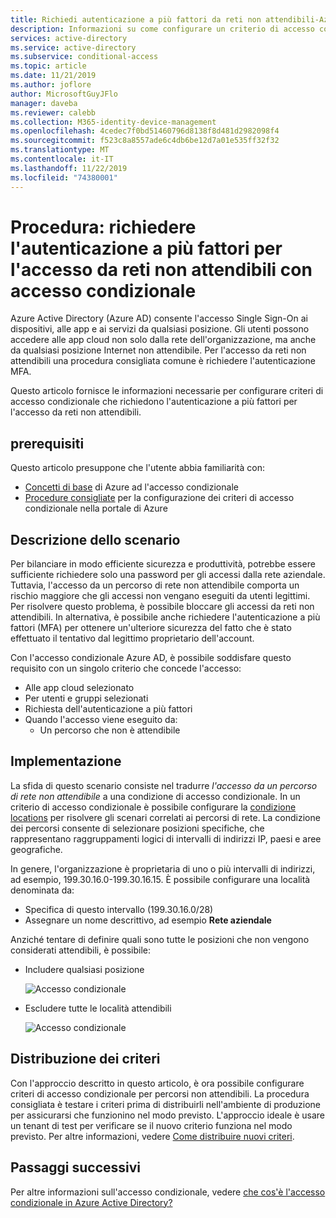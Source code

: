 ```yaml
---
title: Richiedi autenticazione a più fattori da reti non attendibili-Azure Active Directory
description: Informazioni su come configurare un criterio di accesso condizionale in Azure Active Directory (Azure AD) per i tentativi di accesso da reti non attendibili.
services: active-directory
ms.service: active-directory
ms.subservice: conditional-access
ms.topic: article
ms.date: 11/21/2019
ms.author: joflore
author: MicrosoftGuyJFlo
manager: daveba
ms.reviewer: calebb
ms.collection: M365-identity-device-management
ms.openlocfilehash: 4cedec7f0bd51460796d8138f8d481d2982098f4
ms.sourcegitcommit: f523c8a8557ade6c4db6be12d7a01e535ff32f32
ms.translationtype: MT
ms.contentlocale: it-IT
ms.lasthandoff: 11/22/2019
ms.locfileid: "74380001"
---
```

# <a name="how-to-require-mfa-for-access-from-untrusted-networks-with-conditional-access"></a>Procedura: richiedere l'autenticazione a più fattori per l'accesso da reti non attendibili con accesso condizionale   

Azure Active Directory (Azure AD) consente l'accesso Single Sign-On ai dispositivi, alle app e ai servizi da qualsiasi posizione. Gli utenti possono accedere alle app cloud non solo dalla rete dell'organizzazione, ma anche da qualsiasi posizione Internet non attendibile. Per l'accesso da reti non attendibili una procedura consigliata comune è richiedere l'autenticazione MFA.

Questo articolo fornisce le informazioni necessarie per configurare criteri di accesso condizionale che richiedono l'autenticazione a più fattori per l'accesso da reti non attendibili. 

## <a name="prerequisites"></a>prerequisiti

Questo articolo presuppone che l'utente abbia familiarità con: 

- [Concetti di base](overview.md) di Azure ad l'accesso condizionale 
- [Procedure consigliate](best-practices.md) per la configurazione dei criteri di accesso condizionale nella portale di Azure

## <a name="scenario-description"></a>Descrizione dello scenario

Per bilanciare in modo efficiente sicurezza e produttività, potrebbe essere sufficiente richiedere solo una password per gli accessi dalla rete aziendale. Tuttavia, l'accesso da un percorso di rete non attendibile comporta un rischio maggiore che gli accessi non vengano eseguiti da utenti legittimi. Per risolvere questo problema, è possibile bloccare gli accessi da reti non attendibili. In alternativa, è possibile anche richiedere l'autenticazione a più fattori (MFA) per ottenere un'ulteriore sicurezza del fatto che è stato effettuato il tentativo dal legittimo proprietario dell'account. 

Con l'accesso condizionale Azure AD, è possibile soddisfare questo requisito con un singolo criterio che concede l'accesso: 

- Alle app cloud selezionato
- Per utenti e gruppi selezionati  
- Richiesta dell'autenticazione a più fattori 
- Quando l'accesso viene eseguito da: 
   - Un percorso che non è attendibile

## <a name="implementation"></a>Implementazione

La sfida di questo scenario consiste nel tradurre *l'accesso da un percorso di rete non attendibile* a una condizione di accesso condizionale. In un criterio di accesso condizionale è possibile configurare la [condizione locations](location-condition.md) per risolvere gli scenari correlati ai percorsi di rete. La condizione dei percorsi consente di selezionare posizioni specifiche, che rappresentano raggruppamenti logici di intervalli di indirizzi IP, paesi e aree geografiche.  

In genere, l'organizzazione è proprietaria di uno o più intervalli di indirizzi, ad esempio, 199.30.16.0-199.30.16.15.
È possibile configurare una località denominata da:

- Specifica di questo intervallo (199.30.16.0/28) 
- Assegnare un nome descrittivo, ad esempio **Rete aziendale** 

Anziché tentare di definire quali sono tutte le posizioni che non vengono considerati attendibili, è possibile:

- Includere qualsiasi posizione 

   ![Accesso condizionale](./media/untrusted-networks/02.png)

- Escludere tutte le località attendibili 

   ![Accesso condizionale](./media/untrusted-networks/01.png)

## <a name="policy-deployment"></a>Distribuzione dei criteri

Con l'approccio descritto in questo articolo, è ora possibile configurare criteri di accesso condizionale per percorsi non attendibili. La procedura consigliata è testare i criteri prima di distribuirli nell'ambiente di produzione per assicurarsi che funzionino nel modo previsto. L'approccio ideale è usare un tenant di test per verificare se il nuovo criterio funziona nel modo previsto. Per altre informazioni, vedere [Come distribuire nuovi criteri](best-practices.md#how-should-you-deploy-a-new-policy). 

## <a name="next-steps"></a>Passaggi successivi

Per altre informazioni sull'accesso condizionale, vedere [che cos'è l'accesso condizionale in Azure Active Directory?](../active-directory-conditional-access-azure-portal.md)
